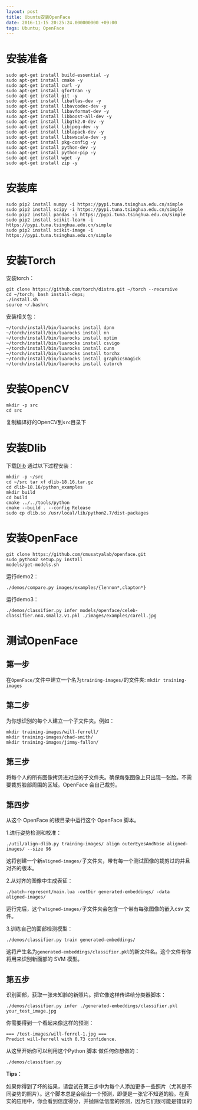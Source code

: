 ```yaml
---
layout: post
title: Ubuntu安装OpenFace
date: 2016-11-15 20:25:24.000000000 +09:00
tags: Ubuntu; OpenFace
---
```

# 安装准备

```
sudo apt-get install build-essential -y
sudo apt-get install cmake -y
sudo apt-get install curl -y
sudo apt-get install gfortran -y
sudo apt-get install git -y
sudo apt-get install libatlas-dev -y
sudo apt-get install libavcodec-dev -y
sudo apt-get install libavformat-dev -y
sudo apt-get install libboost-all-dev -y
sudo apt-get install libgtk2.0-dev -y
sudo apt-get install libjpeg-dev -y
sudo apt-get install liblapack-dev -y
sudo apt-get install libswscale-dev -y
sudo apt-get install pkg-config -y
sudo apt-get install python-dev -y
sudo apt-get install python-pip -y
sudo apt-get install wget -y
sudo apt-get install zip -y 
```
# 安装库
```
sudo pip2 install numpy -i https://pypi.tuna.tsinghua.edu.cn/simple
sudo pip2 install scipy -i https://pypi.tuna.tsinghua.edu.cn/simple
sudo pip2 install pandas -i https://pypi.tuna.tsinghua.edu.cn/simple
sudo pip2 install scikit-learn -i https://pypi.tuna.tsinghua.edu.cn/simple
sudo pip2 install scikit-image -i https://pypi.tuna.tsinghua.edu.cn/simple
```
# 安装Torch
安装torch：
```
git clone https://github.com/torch/distro.git ~/torch --recursive
cd ~/torch; bash install-deps;
./install.sh
source ~/.bashrc
```
安装相关包：
```
~/torch/install/bin/luarocks install dpnn
~/torch/install/bin/luarocks install nn
~/torch/install/bin/luarocks install optim
~/torch/install/bin/luarocks install csvigo
~/torch/install/bin/luarocks install cunn
~/torch/install/bin/luarocks install torchx 
~/torch/install/bin/luarocks install graphicsmagick
~/torch/install/bin/luarocks install cutorch
```
# 安装OpenCV
```
mkdir -p src
cd src
```
复制编译好的OpenCV到`src`目录下
# 安装Dlib
下载[Dlib][dlib]
通过以下过程安装：
```
mkdir -p ~/src  
cd ~/src tar xf dlib-18.16.tar.gz  
cd dlib-18.16/python_examples  
mkdir build  
cd build  
cmake ../../tools/python  
cmake --build . --config Release  
sudo cp dlib.so /usr/local/lib/python2.7/dist-packages 
```
# 安装OpenFace
```
git clone https://github.com/cmusatyalab/openface.git 
sudo python2 setup.py install
models/get-models.sh
```
运行demo2：

`./demos/compare.py images/examples/{lennon*,clapton*}`

运行demo3：

`./demos/classifier.py infer models/openface/celeb-classifier.nn4.small2.v1.pkl ./images/examples/carell.jpg`

# 测试OpenFace
## 第一步
在`OpenFace/`文件中建立一个名为`training-images/`的文件夹:
`mkdir training-images`
## 第二步
为你想识别的每个人建立一个子文件夹。例如：
```
mkdir training-images/will-ferrell/
mkdir training-images/chad-smith/
mkdir training-images/jimmy-fallon/
```
## 第三步
将每个人的所有图像拷贝进对应的子文件夹。确保每张图像上只出现一张脸。不需要裁剪脸部周围的区域。OpenFace 会自己裁剪。
## 第四步
从这个 OpenFace 的根目录中运行这个 OpenFace 脚本。

1.进行姿势检测和校准：

`./util/align-dlib.py training-images/ align outerEyesAndNose aligned-images/ --size 96`

这将创建一个新`aligned-images/`子文件夹，带有每一个测试图像的裁剪过的并且对齐的版本。

2.从对齐的图像中生成表征：

`./batch-represent/main.lua -outDir generated-embeddings/ -data aligned-images/`

运行完后，这个`aligned-images/`子文件夹会包含一个带有每张图像的嵌入csv 文件。

3.训练自己的面部检测模型：

`./demos/classifier.py train generated-embeddings/`

这将产生名为`generated-embeddings/classifier.pkl`的新文件名。这个文件有你将用来识别新面部的 SVM 模型。

## 第五步
识别面部，获取一张未知脸的新照片。把它像这样传递给分类器脚本：

`./demos/classifier.py infer ./generated-embeddings/classifier.pkl your_test_image.jpg`

你需要得到一个看起来像这样的预测：
```
=== /test-images/will-ferrel-1.jpg ===
Predict will-ferrell with 0.73 confidence.
```
从这里开始你可以利用这个Python 脚本 做任何你想做的：

`./demos/classifier.py`

**Tips**：

如果你得到了坏的结果，请尝试在第三步中为每个人添加更多一些照片（尤其是不同姿势的照片）。这个脚本总是会给出一个预测，即便是一张它不知道的脸。在真实的应用中，你会看到信度得分，并抛除低信度的预测，因为它们很可能是错误的



[dlib]: https://github.com/davisking/dlib/releases
